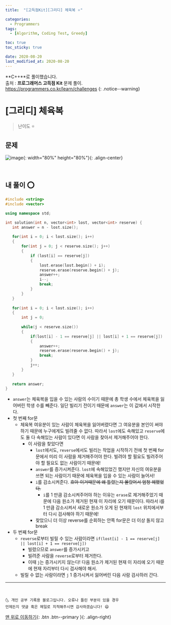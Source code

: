 ```yaml
---
title:  "[고득점Kit][그리디] 체육복 ⭐" 

categories:
  - Programmers
tags:
  - [Algorithm, Coding Test, Greedy]

toc: true
toc_sticky: true

date: 2020-08-20
last_modified_at: 2020-08-20
---
```


**C++**로 풀이했습니다.  
출처 : **프로그래머스 고득점 Kit** 문제 풀이. <https://programmers.co.kr/learn/challenges>
{: .notice--warning}



# [그리디] 체육복

> 난이도 ⭐

## 문제

![image](https://user-images.githubusercontent.com/42318591/90947508-595e2180-e471-11ea-94b5-0eff1156cbfa.png){: width="80%" height="80%"}{: .align-center}

<br>

## 내 풀이 ⭕

 ```cpp
 #include <string>
#include <vector>

using namespace std;

int solution(int n, vector<int> lost, vector<int> reserve) {
    int answer = n - lost.size();
    
    for(int i = 0; i < lost.size(); i++)
    {
        for(int j = 0; j < reserve.size(); j++)
        {
            if (lost[i] == reserve[j])
            {
                lost.erase(lost.begin() + i);
                reserve.erase(reserve.begin() + j);
                answer++;
                i--;
                break;
            }
        }
    }
    
    for(int i = 0; i < lost.size(); i++)
    {
        int j = 0;
        
        while(j < reserve.size())
        {
            if(lost[i] - 1 == reserve[j] || lost[i] + 1 == reserve[j])
            {
                answer++;
                reserve.erase(reserve.begin() + j);
                break;
            }
            j++;
        }
    }
    
    return answer;
}
```

- `answer`는 체육복을 입을 수 있는 사람의 수이기 때문에 총 학생 수에서 체육복을 잃어버린 학생 수를 빼준다. 일단 빌리기 전이기 때문에 `answer`는 이 값에서 시작한다. 
- 첫 번째 for문
  - 체육복 여유분이 있는 사람이 체육복을 잃어버렸다면 그 여유분을 본인이 써야 하기 때문에 누구에게도 빌려줄 수 없다. 따라서 `lost`에도 속해있고 `reserve`에도 둘 다 속해있는 사람이 있다면 이 사람을 찾아서 제거해주어야 한다.
    - 이 사람을 찾았다면 
      - `lost`에서도, `reverse`에서도 빌리는 작업을 시작하기 전에 첫 번째 for문에서 미리 이 사람을 제거해주어야 한다. 빌려야 할 필요도 빌려주어야 할 필요도 없는 사람이기 때문에!
      - `answer`를 증가시켜준다. `lost`에 속해있었긴 했지만 자신의 여유분을 쓰면 되는 사람이기 때문에 체육복을 입을 수 있는 사람이 늘어서!
      - `i`를 감소시켜준다. ~~흐아 이거때문에 왜 틀렸는지 몰랐어서 엄청 헤맸었다.~~
        - `i`를 1 만큼 감소시켜주어야 하는 이유는 `erase`로 제거해주었기 때문에 다음 원소가 제거된 현재 이 자리에 오기 때문이다. 따라서 i를 1 만큼 감소시켜서 새로운 원소가 오게 된 현재의 `lost` 위치에서부터 다시 검사해야 하기 때문에! 
      - 찾았으니 더 이상 reverse를 순회하는 안쪽 for문은 더 이상 돌지 않고 break
- 두 번째 for문 
  - `reverse`로부터 빌릴 수 있는 사람이라면 `if(lost[i] - 1 == reserve[j] || lost[i] + 1 == reserve[j])`
    - 빌렸으므로 `answer`를 증가시키고
    - 빌려준 사람을 `reverse`로부터 제거한다.
    - 이때 `j`는 증가시키지 않는다! 다음 원소가 제거된 현재 이 자리에 오기 때문에 현재 자리부터 다시 검사해야 해서.
  - 빌릴 수 없는 사람이라면 `j` 1 증가시켜서 잃어버린 다음 사람 검사하러 간다. 


***
<br>

    🌜 개인 공부 기록용 블로그입니다. 오류나 틀린 부분이 있을 경우 
    언제든지 댓글 혹은 메일로 지적해주시면 감사하겠습니다! 😄

[맨 위로 이동하기](#){: .btn .btn--primary }{: .align-right}